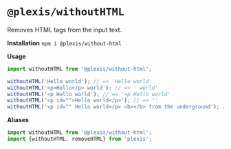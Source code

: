 # `@plexis/withoutHTML`

Removes HTML tags from the input text.

**Installation**
`npm i @plexis/without-html`

**Usage**

```javascript
import withoutHTML from '@plexis/without-html';

withoutHTML('Hello world'); // => 'Hello world'
withoutHTML('<p>Hello</p> world'); // => ' world'
withoutHTML('<p Hello world'); // => '<p Hello world'
withoutHTML('<p id="">Hello world</p>'); // => ''
withoutHTML('<p id="" Hello world</p> <b></b> from the underground'); // => ' from the underground'
```

**Aliases**

```javascript
import withoutHTML from '@plexis/without-html';
import {withoutHTML, removeHTML} from 'plexis';
```

